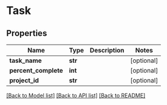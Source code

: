 # Task

## Properties
Name | Type | Description | Notes
------------ | ------------- | ------------- | -------------
**task_name** | **str** |  | [optional] 
**percent_complete** | **int** |  | [optional] 
**project_id** | **str** |  | [optional] 

[[Back to Model list]](../README.md#documentation-for-models) [[Back to API list]](../README.md#documentation-for-api-endpoints) [[Back to README]](../README.md)


